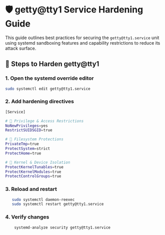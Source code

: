 # 🛡️ getty@tty1 Service Hardening Guide

This guide outlines best practices for securing the `getty@tty1.service` unit using systemd sandboxing features and capability restrictions to reduce its attack surface.

## 🔧 Steps to Harden getty@tty1

### 1. Open the systemd override editor
```bash
sudo systemctl edit getty@tty1.service
``` 
### 2. Add hardening directives 
```bash 
[Service]

# 🛑 Privilege & Access Restrictions
NoNewPrivileges=yes
RestrictSUIDSGID=true

# 📁 Filesystem Protections
PrivateTmp=true
ProtectSystem=strict
ProtectHome=true

# 🧠 Kernel & Device Isolation
ProtectKernelTunables=true
ProtectKernelModules=true
ProtectControlGroups=true

```

### 3. Reload and restart 
 ```bash 
    sudo systemctl daemon-reexec
    sudo systemctl restart getty@tty1.service
```

### 4. Verify changes 
```bash 
    systemd-analyze security getty@tty1.service
``` 
